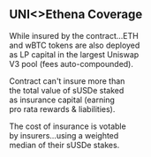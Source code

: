 
## UNI<>Ethena Coverage 

While insured by the contract...ETH  
and wBTC tokens are also deployed  
as LP capital in the largest Uniswap  
V3 pool (fees auto-compounded).  

Contract can't insure more than   
the total value of sUSDe staked  
as insurance capital (earning  
pro rata rewards & liabilities).  

The cost of insurance is votable  
by insurers...using a weighted  
median of their sUSDe stakes.  
